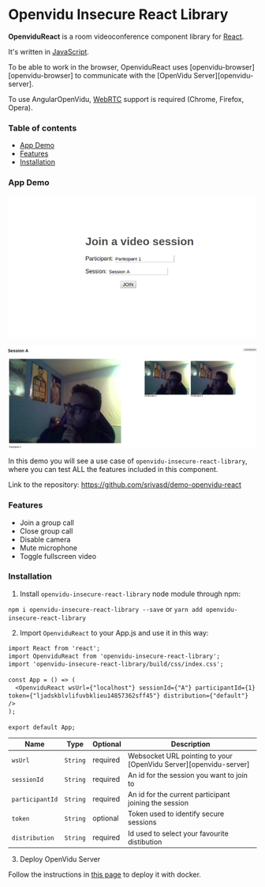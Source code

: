# Openvidu Insecure React Library 

**OpenviduReact** is a room videoconference component library for [React](https://reactjs.org/).

It's written in [JavaScript](https://www.javascript.com/).

To be able to work in the browser, OpenviduReact uses [openvidu-browser][openvidu-browser] to communicate with the [OpenVidu Server][openvidu-server].

To use AngularOpenVidu, [WebRTC](https://en.wikipedia.org/wiki/WebRTC) support is required (Chrome, Firefox, Opera).

### Table of contents

- [App Demo](#app-demo)
- [Features](#features)
- [Installation](#installation)

### App Demo

<p align="center">
   <img src="images/login.png" alt="screencast">
</p>

<p align="center">
   <img src="images/app-demo.png" alt="screencast">
</p>

In this demo you will see a use case of `openvidu-insecure-react-library`, where you can test ALL the features included in this component.

Link to the repository: https://github.com/srivasd/demo-openvidu-react

### Features

- Join a group call
- Close group call
- Disable camera
- Mute microphone
- Toggle fullscreen video

### Installation

1. Install `openvidu-insecure-react-library` node module through npm:

`npm i openvidu-insecure-react-library --save` or `yarn add openvidu-insecure-react-library `

2. Import `OpenviduReact` to your App.js and use it in this way:

````
import React from 'react';
import OpenviduReact from 'openvidu-insecure-react-library';
import 'openvidu-insecure-react-library/build/css/index.css';

const App = () => (
  <OpenviduReact wsUrl={"localhost"} sessionId={"A"} participantId={1} token={"ljadskblvlifuvbklieu14857362sff45"} distribution={"default"} />
);

export default App;
````

| Name | Type | Optional | Description |
|---|---|---|---|
| `wsUrl`			| `String` | required | Websocket URL pointing to your [OpenVidu Server][openvidu-server] |
| `sessionId`		| `String` | required | An id for the session you want to join to |
| `participantId`	| `String` | required | An id for the current participant joining the session |
| `token`	| `String` | optional | Token used to identify secure sessions |
| `distribution`	| `String` | required | Id used to select your favourite distibution |


3. Deploy OpenVidu Server

Follow the instructions in [this page](http://openvidu.io/docs/reference-docs/openvidu-artifacts/) to deploy it with docker.






